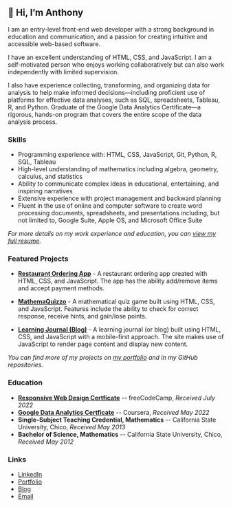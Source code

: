 ## 👋 Hi, I’m Anthony 
I am an entry-level front-end web developer with a strong background in education and communication, and a passion for creating intuitive and accessible web-based software. 

I have an excellent understanding of HTML, CSS, and JavaScript. I am a self-motivated person who enjoys working collaboratively but can also work independently with limited supervision.

I also have experience collecting, transforming, and organizing data for analysis to help make informed decisions—including proficient use of platforms for effective data analyses, such as SQL, spreadsheets, Tableau, R, and Python. Graduate of the Google Data Analytics Certificate—a rigorous, hands-on program that covers the entire scope of the data analysis process.

### Skills

- Programming experience with: HTML, CSS, JavaScript, Git, Python, R, SQL, Tableau
- High-level understanding of mathematics including algebra, geometry, calculus, and statistics
- Ability to communicate complex ideas in educational, entertaining, and inspiring narratives
- Extensive experience with project management and backward planning
- Fluent in the use of online and computer software to create word processing documents, spreadsheets, and presentations including, but not limited to, Google Suite, Apple OS, and Microsoft Office Suite

*For more details on my work experience and education, you can [view my full resume](https://github.com/ananfito/ananfito.github.io/blob/main/01_Anthony-Nanfito_CV.pdf).*

### Featured Projects

- **[Restaurant Ordering App](https://github.com/ananfito/restaurant-ordering-app)** - A restaurant ordering app created with HTML, CSS, and JavaScript. The app has the ability add/remove items and accept payment methods. 

- **[MathemaQuizzo](https://github.com/ananfito/mathemaquizzo)** - A mathematical quiz game built using HTML, CSS, and JavaScript. Features include the ability to check for correct response, receive hints, and gain/lose points. 

- **[Learning Journal (Blog)](https://github.com/ananfito/learning-journal)** - A learning journal (or blog) built using HTML, CSS, and JavaScript with a mobile-first approach. The site makes use of JavaScript to render page content and display new content. 

*You can find more of my projects on [my portfolio](https://ananfit.github.io/) and in my GitHub repositories.*

### Education

- **[Responsive Web Design Certficate](https://www.freecodecamp.org/certification/ananfito/responsive-web-design)** -- freeCodeCamp, *Received July 2022*
- **[Google Data Analytics Certficate](https://www.credly.com/badges/dafff9fa-de9f-497f-bd7f-d98c46a24e73/public_url)** -- Coursera, *Received May 2022*
- **Single-Subject Teaching Credential, Mathematics** -- California State University, Chico, *Received May 2013*
- **Bachelor of Science, Mathematics** -- California State University, Chico, *Received May 2012*

### Links
- [LinkedIn](https://linkedin.com/in/anthonynanfito)
- [Portfolio](https://ananfito.github.io)
- [Blog](https://ananfito.hashnode.dev)
- [Email](https://anthonynanfito.com/contact)
